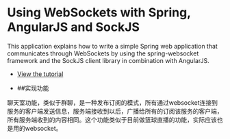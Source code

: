 Using WebSockets with Spring, AngularJS and SockJS
===
This application explains how to write a simple Spring web application that communicates through WebSockets by using the spring-websocket framework and the SockJS client library in combination with AngularJS.

* [View the tutorial](http://g00glen00b.be/spring-angular-sockjs)


- ##实现功能

聊天室功能，类似于群聊，是一种发布订阅的模式，所有通过websocket连接到服务的客户端发送信息，服务端接收到以后，广播给所有的订阅该服务的客户端，所有服务端收到的内容相同。这个功能类似于目前做篮球直播的功能，实际应该也是用的websocket。

